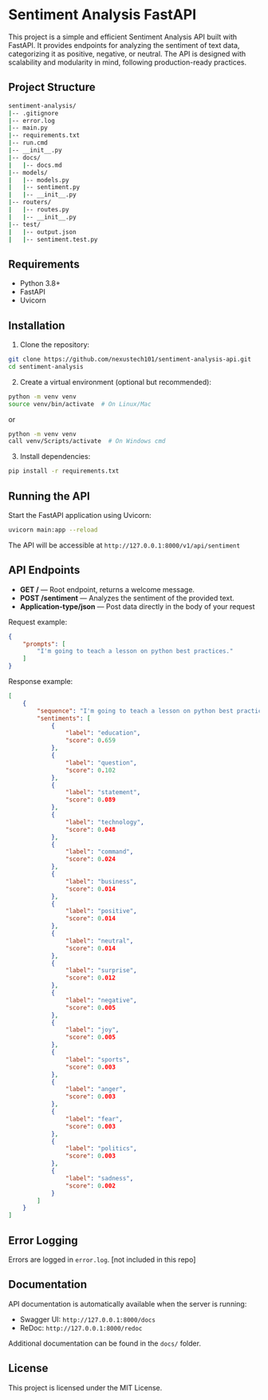 # Sentiment Analysis FastAPI

This project is a simple and efficient Sentiment Analysis API built with FastAPI. It provides endpoints for analyzing the sentiment of text data, categorizing it as positive, negative, or neutral. The API is designed with scalability and modularity in mind, following production-ready practices.

## Project Structure

```bash
sentiment-analysis/
|-- .gitignore
|-- error.log
|-- main.py
|-- requirements.txt
|-- run.cmd
|-- __init__.py
|-- docs/
|   |-- docs.md
|-- models/
|   |-- models.py
|   |-- sentiment.py
|   |-- __init__.py
|-- routers/
|   |-- routes.py
|   |-- __init__.py
|-- test/
|   |-- output.json
|   |-- sentiment.test.py
```

## Requirements

- Python 3.8+
- FastAPI
- Uvicorn

## Installation

1. Clone the repository:

```bash
git clone https://github.com/nexustech101/sentiment-analysis-api.git
cd sentiment-analysis
```

2. Create a virtual environment (optional but recommended):

```bash
python -m venv venv
source venv/bin/activate  # On Linux/Mac
```

or

```bash
python -m venv venv
call venv/Scripts/activate  # On Windows cmd
```

3. Install dependencies:

```bash
pip install -r requirements.txt
```

## Running the API

Start the FastAPI application using Uvicorn:

```bash
uvicorn main:app --reload
```

The API will be accessible at `http://127.0.0.1:8000/v1/api/sentiment`

## API Endpoints

- **GET /** — Root endpoint, returns a welcome message.
- **POST /sentiment** — Analyzes the sentiment of the provided text.
- **Application-type/json** — Post data directly in the body of your request

Request example:

```json
{
	"prompts": [
        "I'm going to teach a lesson on python best practices."
	]
}
```

Response example:

```json
[
	{
		"sequence": "I'm going to teach a lesson on python best practices.",
		"sentiments": [
			{
				"label": "education",
				"score": 0.659
			},
			{
				"label": "question",
				"score": 0.102
			},
			{
				"label": "statement",
				"score": 0.089
			},
			{
				"label": "technology",
				"score": 0.048
			},
			{
				"label": "command",
				"score": 0.024
			},
			{
				"label": "business",
				"score": 0.014
			},
			{
				"label": "positive",
				"score": 0.014
			},
			{
				"label": "neutral",
				"score": 0.014
			},
			{
				"label": "surprise",
				"score": 0.012
			},
			{
				"label": "negative",
				"score": 0.005
			},
			{
				"label": "joy",
				"score": 0.005
			},
			{
				"label": "sports",
				"score": 0.003
			},
			{
				"label": "anger",
				"score": 0.003
			},
			{
				"label": "fear",
				"score": 0.003
			},
			{
				"label": "politics",
				"score": 0.003
			},
			{
				"label": "sadness",
				"score": 0.002
			}
		]
	}
]
```

## Error Logging

Errors are logged in `error.log`. [not included in this repo]

## Documentation

API documentation is automatically available when the server is running:

- Swagger UI: `http://127.0.0.1:8000/docs`
- ReDoc: `http://127.0.0.1:8000/redoc`

Additional documentation can be found in the `docs/` folder.

## License

This project is licensed under the MIT License.

